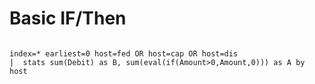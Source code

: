 # Basic IF/Then

```

index=* earliest=0 host=fed OR host=cap OR host=dis 
|  stats sum(Debit) as B, sum(eval(if(Amount>0,Amount,0))) as A by host

```
